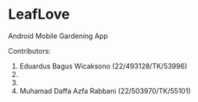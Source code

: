 # LeafLove
Android Mobile Gardening App

Contributors:
1. Eduardus Bagus Wicaksono (22/493128/TK/53996)
2.
3.
4. Muhamad Daffa Azfa Rabbani (22/503970/TK/55101)
